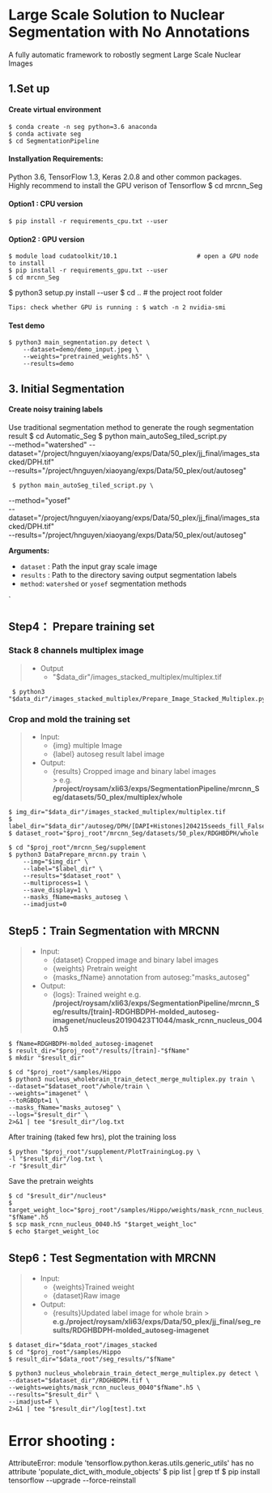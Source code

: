 

    
# Large Scale Solution to Nuclear Segmentation with No Annotations 
 A fully automatic framework to robostly segment Large Scale Nuclear Images 

##  1.Set up 
   ####  Create virtual environment
    $ conda create -n seg python=3.6 anaconda
    $ conda activate seg
    $ cd SegmentationPipeline

   ####  Installyation Requirements:  
   Python 3.6, TensorFlow 1.3, Keras 2.0.8 and other common packages. Highly recommend to install the GPU verison of Tensorflow
   $ cd mrcnn_Seg

   #### Option1 : CPU version
    $ pip install -r requirements_cpu.txt --user
   #### Option2 : GPU version
    $ module load cudatoolkit/10.1                      # open a GPU node to install
    $ pip install -r requirements_gpu.txt --user
    $ cd mrcnn_Seg

    
   $ python3 setup.py install --user
   $ cd ..                                          # the project root folder

    Tips: check whether GPU is running : $ watch -n 2 nvidia-smi

   #### Test demo
    $ python3 main_segmentation.py detect \
        --dataset=demo/demo_input.jpeg \
        --weights="pretrained_weights.h5" \
        --results=demo

##  3. Initial Segmentation       
 #### Create noisy training labels 
 Use traditional segmentation method to generate the rough segmentation result
     $ cd Automatic_Seg
     $ python main_autoSeg_tiled_script.py \
        --method="watershed"
        --dataset="/project/hnguyen/xiaoyang/exps/Data/50_plex/jj_final/images_stacked/DPH.tif" \
        --results="/project/hnguyen/xiaoyang/exps/Data/50_plex/out/autoseg"
        
     $ python main_autoSeg_tiled_script.py \
--method="yosef" \
--dataset="/project/hnguyen/xiaoyang/exps/Data/50_plex/jj_final/images_stacked/DPH.tif" \
--results="/project/hnguyen/xiaoyang/exps/Data/50_plex/out/autoseg"
        
  __Arguments:__
  - `dataset` : Path the input gray scale image
  - `results` : Path to the directory saving output segmentation labels
  - `method`: `watershed` or `yosef` segmentation methods


`

##  Step4： Prepare training set
### Stack 8 channels multiplex image 

> - Output
>   -  "$data_dir"/images_stacked_multiplex/multiplex.tif

     $ python3 "$data_dir"/images_stacked_multiplex/Prepare_Image_Stacked_Multiplex.py

### Crop and mold the training set 

>- Input:
>   -  {img} multiple Image  
>   -  {label} autoseg result label image
>- Output:
>   -  {results} Cropped image and binary label images  
	>   e.g. **/project/roysam/xli63/exps/SegmentationPipeline/mrcnn_Seg/datasets/50_plex/multiplex/whole**

    $ img_dir="$data_dir"/images_stacked_multiplex/multiplex.tif 
    $ label_dir="$data_dir"/autoseg/DPH/[DAPI+Histones]204215seeds_fill_Falselabels_nuclear.txt 
    $ dataset_root="$proj_root"/mrcnn_Seg/datasets/50_plex/RDGHBDPH/whole

    $ cd "$proj_root"/mrcnn_Seg/supplement
    $ python3 DataPrepare_mrcnn.py train \
        --img="$img_dir" \
        --label="$label_dir" \
        --results="$dataset_root" \
        --multiprocess=1 \
        --save_display=1 \
        --masks_fName=masks_autoseg \
        --imadjust=0

##  Step5：Train Segmentation with MRCNN 
>- Input:
>   -  {dataset} Cropped image and binary label images  
>   - {weights} Pretrain weight
>   - {masks_fName} annotation from autoseg:"masks_autoseg"
>- Output:
>   -  {logs}: Trained weight
>   e.g. **/project/roysam/xli63/exps/SegmentationPipeline/mrcnn_Seg/results/[train]-RDGHBDPH-molded_autoseg-imagenet/nucleus20190423T1044/mask_rcnn_nucleus_0040.h5**

    $ fName=RDGHBDPH-molded_autoseg-imagenet
    $ result_dir="$proj_root"/results/[train]-"$fName"
    $ mkdir "$result_dir"

    $ cd "$proj_root"/samples/Hippo
    $ python3 nucleus_wholebrain_train_detect_merge_multiplex.py train \
    --dataset="$dataset_root"/whole/train \
    --weights="imagenet" \
    --toRGBOpt=1 \
    --masks_fName="masks_autoseg" \
    --logs="$result_dir" \
    2>&1 | tee "$result_dir"/log.txt
    
After training (taked few hrs), plot the training loss

    $ python "$proj_root"/supplement/PlotTrainingLog.py \
    -l "$result_dir"/log.txt \
    -r "$result_dir"
Save the pretrain weights

    $ cd "$result_dir"/nucleus*
    $ target_weight_loc="$proj_root"/samples/Hippo/weights/mask_rcnn_nucleus_0040[train]-"$fName".h5
    $ scp mask_rcnn_nucleus_0040.h5 "$target_weight_loc"
    $ echo $target_weight_loc  


##  Step6：Test Segmentation with MRCNN 
>- Input:
>   -  {weights}Trained weight
>   -  {dataset}Raw image 
>- Output:
>   -  {results}Updated label image for whole brain
	>   **e.g./project/roysam/xli63/exps/Data/50_plex/jj_final/seg_results/RDGHBDPH-molded_autoseg-imagenet**

    $ dataset_dir="$data_root"/images_stacked
    $ cd "$proj_root"/samples/Hippo
    $ result_dir="$data_root"/seg_results/"$fName"

    $ python3 nucleus_wholebrain_train_detect_merge_multiplex.py detect \
    --dataset="$dataset_dir"/RDGHBDPH.tif \
    --weights=weights/mask_rcnn_nucleus_0040"$fName".h5 \
    --results="$result_dir" \
    --imadjust=F \
    2>&1 | tee "$result_dir"/log[test].txt



# Error shooting :

AttributeError: module 'tensorflow.python.keras.utils.generic_utils' has no attribute 'populate_dict_with_module_objects'
$ pip list | grep tf
$ pip install tensorflow --upgrade --force-reinstall
